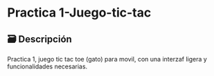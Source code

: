 # Practica 1-Juego-tic-tac



## 🗃️ Descripción
Practica 1, juego tic tac toe (gato) para movil, con una interzaf ligera y funcionalidades necesarias.
